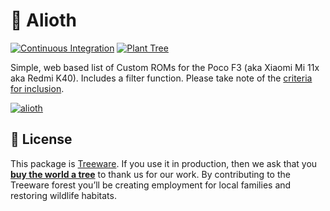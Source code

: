 # 📱 Alioth

[![Continuous Integration](https://github.com/desperateCoder/alioth/actions/workflows/ci.yml/badge.svg)](https://github.com/desperateCoder/alioth/actions)
[![Plant Tree](https://img.shields.io/badge/dynamic/json?color=brightgreen&label=Plant%20Tree&query=%24.total&url=https%3A%2F%2Fpublic.offset.earth%2Fusers%2Ftreeware%2Ftrees)](https://plant.treeware.earth/desperateCoder/alioth)

Simple, web based list of Custom ROMs for the Poco F3 (aka Xiaomi Mi 11x aka Redmi K40). Includes a filter function. Please take note of the [criteria for inclusion](https://github.com/desperateCoder/alioth/blob/master/CONTRIBUTING.md#criteria-for-inclusion).

[![alioth](https://user-images.githubusercontent.com/4741199/147695125-530e5a98-7788-4b75-86ed-e62fc6c136ab.png)](https://alioth.knecht.rocks)

## 📓 License

This package is [Treeware](https://treeware.earth). If you use it in production, then we ask that you [**buy the world a tree**](https://plant.treeware.earth/desperateCoder/alioth) to thank us for our work. By contributing to the Treeware forest you’ll be creating employment for local families and restoring wildlife habitats.
